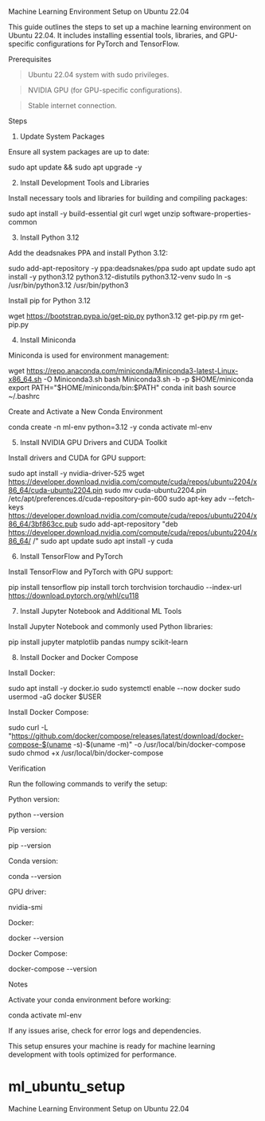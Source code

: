 Machine Learning Environment Setup on Ubuntu 22.04

This guide outlines the steps to set up a machine learning environment on Ubuntu 22.04. It includes installing essential tools, libraries, and GPU-specific configurations for PyTorch and TensorFlow.

Prerequisites

> Ubuntu 22.04 system with sudo privileges.

> NVIDIA GPU (for GPU-specific configurations).

> Stable internet connection.

Steps

1. Update System Packages

Ensure all system packages are up to date:

sudo apt update && sudo apt upgrade -y

2. Install Development Tools and Libraries

Install necessary tools and libraries for building and compiling packages:

sudo apt install -y build-essential git curl wget unzip software-properties-common

3. Install Python 3.12

Add the deadsnakes PPA and install Python 3.12:

sudo add-apt-repository -y ppa:deadsnakes/ppa
sudo apt update
sudo apt install -y python3.12 python3.12-distutils python3.12-venv
sudo ln -s /usr/bin/python3.12 /usr/bin/python3

Install pip for Python 3.12

wget https://bootstrap.pypa.io/get-pip.py
python3.12 get-pip.py
rm get-pip.py

4. Install Miniconda

Miniconda is used for environment management:

wget https://repo.anaconda.com/miniconda/Miniconda3-latest-Linux-x86_64.sh -O Miniconda3.sh
bash Miniconda3.sh -b -p $HOME/miniconda
export PATH="$HOME/miniconda/bin:$PATH"
conda init bash
source ~/.bashrc

Create and Activate a New Conda Environment

conda create -n ml-env python=3.12 -y
conda activate ml-env

5. Install NVIDIA GPU Drivers and CUDA Toolkit

Install drivers and CUDA for GPU support:

sudo apt install -y nvidia-driver-525
wget https://developer.download.nvidia.com/compute/cuda/repos/ubuntu2204/x86_64/cuda-ubuntu2204.pin
sudo mv cuda-ubuntu2204.pin /etc/apt/preferences.d/cuda-repository-pin-600
sudo apt-key adv --fetch-keys https://developer.download.nvidia.com/compute/cuda/repos/ubuntu2204/x86_64/3bf863cc.pub
sudo add-apt-repository "deb https://developer.download.nvidia.com/compute/cuda/repos/ubuntu2204/x86_64/ /"
sudo apt update
sudo apt install -y cuda

6. Install TensorFlow and PyTorch

Install TensorFlow and PyTorch with GPU support:

pip install tensorflow
pip install torch torchvision torchaudio --index-url https://download.pytorch.org/whl/cu118

7. Install Jupyter Notebook and Additional ML Tools

Install Jupyter Notebook and commonly used Python libraries:

pip install jupyter matplotlib pandas numpy scikit-learn

8. Install Docker and Docker Compose

Install Docker:

sudo apt install -y docker.io
sudo systemctl enable --now docker
sudo usermod -aG docker $USER

Install Docker Compose:

sudo curl -L "https://github.com/docker/compose/releases/latest/download/docker-compose-$(uname -s)-$(uname -m)" -o /usr/local/bin/docker-compose
sudo chmod +x /usr/local/bin/docker-compose

Verification

Run the following commands to verify the setup:

Python version:

python --version

Pip version:

pip --version

Conda version:

conda --version

GPU driver:

nvidia-smi

Docker:

docker --version

Docker Compose:

docker-compose --version

Notes

Activate your conda environment before working:

conda activate ml-env

If any issues arise, check for error logs and dependencies.

This setup ensures your machine is ready for machine learning development with tools optimized for performance.

# ml_ubuntu_setup
Machine Learning Environment Setup on Ubuntu 22.04
